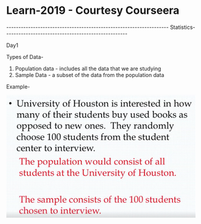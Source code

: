 # Learn-2019 - Courtesy Courseera
------------------------------------------------------------------- Statistics---------------------------------------------------

Day1

Types of Data-
1. Population data - includes all the data that we are studying
2. Sample Data - a subset of the data from the population data

Example-

![Example](/images/typesofdata.jpg?raw=true "Example")
